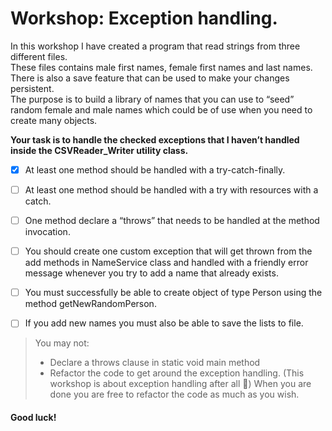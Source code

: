 # Workshop: Exception handling.

In this workshop I have created a program that read strings from three different files.  
These files contains male first names, female first names and last names.  
There is also a save feature that can be used to make your changes persistent.  
The purpose is to build a library of names that you can use to “seed” random female and male names which could be of use when you need to create many
objects.


**Your task is to handle the checked exceptions that I haven’t handled inside the CSVReader_Writer
utility class.**

- [x] At least one method should be handled with a try-catch-finally.
- [ ] At least one method should be handled with a try with resources with a catch.
- [ ] One method declare a “throws” that needs to be handled at the method invocation.
- [ ] You should create one custom exception that will get thrown from the add methods in
NameService class and handled with a friendly error message whenever you try to add a
name that already exists.
- [ ] You must successfully be able to create object of type Person using the method
getNewRandomPerson.
- [ ] If you add new names you must also be able to save the lists to file.



>You may not:
>- Declare a throws clause in static void main method
>- Refactor the code to get around the exception handling. (This workshop is about exception
handling after all ) When you are done you are free to refactor the code as much as you
wish.  

#### Good luck!